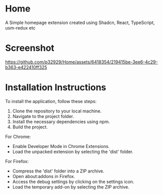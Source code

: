# Home
A Simple homepage extension created using Shadcn, React, TypeScript, usm-redux etc

# Screenshot

https://github.com/p32929/Home/assets/6418354/219415be-3ee6-4c29-b363-e422410ff325

# Installation Instructions
To install the application, follow these steps:
1. Clone the repository to your local machine.
2. Navigate to the project folder.
3. Install the necessary dependencies using npm.
4. Build the project.

For Chrome:

- Enable Developer Mode in Chrome Extensions.
- Load the unpacked extension by selecting the 'dist' folder.

For Firefox:

- Compress the 'dist' folder into a ZIP archive.
- Open about:addons in Firefox.
- Access the debug settings by clicking on the settings icon.
- Load the temporary add-on by selecting the ZIP archive.
